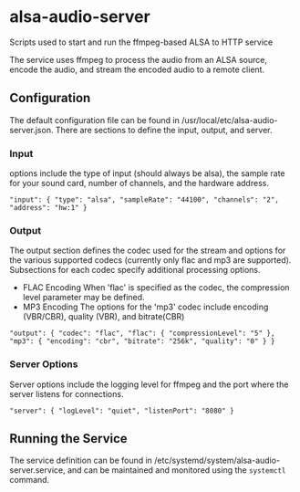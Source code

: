 # alsa-audio-server
Scripts used to start and run the ffmpeg-based ALSA to HTTP service

The service uses ffmpeg to process the audio from an ALSA source, encode the audio, and stream the encoded audio to a remote client.

## Configuration
The default configuration file can be found in /usr/local/etc/alsa-audio-server.json.  There are sections to define the input, output, and server.

### Input
options include the type of input (should always be alsa), the sample rate for your sound card, number of channels, and the hardware address.

`
"input": {
    "type": "alsa",
    "sampleRate": "44100",
    "channels": "2",
    "address": "hw:1"
}
`

### Output
The output section defines the codec used for the stream and options for the various supported codecs (currently only flac and mp3 are supported).  Subsections for each codec specify additional processing options.

* FLAC Encoding
  When 'flac' is specified as the codec, the compression level parameter may be defined.
* MP3 Encoding
  The options for the 'mp3' codec include encoding (VBR/CBR), quality (VBR), and bitrate(CBR)

`
"output": {
    "codec": "flac",
    "flac": {
        "compressionLevel": "5"
    },
    "mp3": {
        "encoding": "cbr",
        "bitrate": "256k",
        "quality": "0"
    }
}
`

### Server Options
Server options include the logging level for ffmpeg and the port where the server listens for connections.

`
"server": {
    "logLevel": "quiet",
    "listenPort": "8080"
}
`

## Running the Service
The service definition can be found in /etc/systemd/system/alsa-audio-server.service, and can be maintained and monitored using the `systemctl` command.